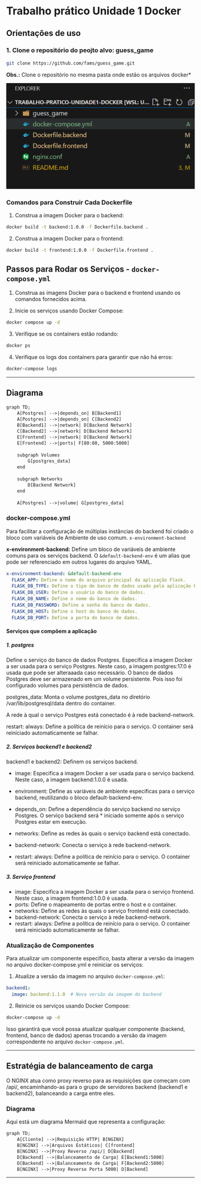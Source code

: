 # Trabalho prático Unidade 1 Docker

## Orientações de uso

### 1. Clone o repositório do peojto alvo: guess_game

```sh
git clone https://github.com/fams/guess_game.git
```

**Obs.:** Clone o repositório no mesma pasta onde estão os arquivos docker*

![](docs-img/trab-unid1-docker_fig1.png)

### Comandos para Construir Cada Dockerfile

1. Construa a imagem Docker para o backend:

```sh
docker build -t backend:1.0.0 -f Dockerfile.backend .
```

2. Construa a imagem Docker para o frontend:

```sh
docker build -t frontend:1.0.0 -f Dockerfile.frontend .
```

## Passos para Rodar os Serviços - `docker-compose.yml`

1. Construa as imagens Docker para o backend e frontend usando os comandos fornecidos acima.

2. Inicie os serviços usando Docker Compose:

```sh
docker compose up -d
```

3. Verifique se os containers estão rodando:

```sh
docker ps
```

4. Verifique os logs dos containers para garantir que não há erros:

```sh
docker-compose logs
```

---

## Diagrama

```mermaid
graph TD;
    A[Postgres] -->|depends_on| B[Backend1]
    A[Postgres] -->|depends_on| C[Backend2]
    B[Backend1] -->|network| D[Backend Network]
    C[Backend2] -->|network| D[Backend Network]
    E[Frontend] -->|network| D[Backend Network]
    E[Frontend] -->|ports| F[80:80, 5000:5000]

    subgraph Volumes
        G[postgres_data]
    end

    subgraph Networks
        D[Backend Network]
    end

    A[Postgres] -->|volume| G[postgres_data]
```

### docker-compose.yml

Para facilitar a configuração de múltiplas instâncias do backend foi criado o bloco com variáveis de Ambiente de uso comum. `x-environment-backend`

**x-environment-backend:** Define um bloco de variáveis de ambiente comuns para os serviços backend. O `&default-backend-env` é um alias que pode ser referenciado em outros lugares do arquivo YAML.

```yml
x-environment-backend: &default-backend-env
  FLASK_APP: Define o nome do arquivo principal da aplicação Flask.
  FLASK_DB_TYPE: Define o tipo de banco de dados usado pela aplicação Flask.
  FLASK_DB_USER: Define o usuário do banco de dados.
  FLASK_DB_NAME: Define o nome do banco de dados.
  FLASK_DB_PASSWORD: Define a senha do banco de dados.
  FLASK_DB_HOST: Define o host do banco de dados.
  FLASK_DB_PORT: Define a porta do banco de dados.
```

#### Serviços que compõem a aplicação

##### 1. postgres

Define o serviço do banco de dados Postgres. Especifica a imagem Docker a ser usada para o serviço Postgres. Neste caso, a imagem postgres:17.0 é usada que pode ser alteraaada caso necessário.
O banco de dados Postgres deve ser armazenado em um volume persistente. Pois isso foi configurado volumes para persistência de dados.

postgres_data: Monta o volume postgres_data no diretório /var/lib/postgresql/data dentro do container.

A rede à qual o serviço Postgres está conectado é à rede backend-network.

restart: always: Define a política de reinício para o serviço. O container será reiniciado automaticamente se falhar.

##### 2. Serviços backend1 e backend2

backend1 e backend2: Definem os serviços backend.

* image: Especifica a imagem Docker a ser usada para o serviço backend. Neste caso, a imagem backend:1.0.0 é usada.
* environment: Define as variáveis de ambiente específicas para o serviço backend, reutilizando o bloco default-backend-env.

* depends_on: Define a dependência do serviço backend no serviço Postgres. O serviço backend será * iniciado somente após o serviço Postgres estar em execução.
* networks: Define as redes às quais o serviço backend está conectado.
* backend-network: Conecta o serviço à rede backend-network.
* restart: always: Define a política de reinício para o serviço. O container será reiniciado automaticamente se falhar.

##### 3. Serviço frontend

* image: Especifica a imagem Docker a ser usada para o serviço frontend. Neste caso, a imagem frontend:1.0.0 é usada.
* ports: Define o mapeamento de portas entre o host e o container.
* networks: Define as redes às quais o serviço frontend está conectado.
* backend-network: Conecta o serviço à rede backend-network.
* restart: always: Define a política de reinício para o serviço. O container será reiniciado automaticamente se falhar.

### Atualização de Componentes

Para atualizar um componente específico, basta alterar a versão da imagem no arquivo docker-compose.yml e reiniciar os serviços:

1. Atualize a versão da imagem no arquivo `docker-compose.yml`:

```yaml
backend1:
  image: backend:1.1.0  # Nova versão da imagem do backend
```

2. Reinicie os serviços usando Docker Compose:

```sh
docker-compose up -d
```

Isso garantirá que você possa atualizar qualquer componente (backend, frontend, banco de dados) apenas trocando a versão da imagem correspondente no arquivo `docker-compose.yml`.

---

## Estratégia de balanceamento de carga

O NGINX atua como proxy reverso para as requisições que começam com /api/, encaminhando-as para o grupo de servidores backend (backend1 e backend2), balanceando a carga entre eles.

### Diagrama

Aqui está um diagrama Mermaid que representa a configuração:

```mermaid
graph TD;
    A[Cliente] -->|Requisição HTTP| B[NGINX]
    B[NGINX] -->|Arquivos Estáticos| C[frontend]
    B[NGINX] -->|Proxy Reverso /api/| D[Backend]
    D[Backend] -->|Balanceamento de Carga| E[Backend1:5000]
    D[Backend] -->|Balanceamento de Carga| F[Backend2:5000]
    B[NGINX] -->|Proxy Reverso Porta 5000| D[Backend]
```

---
